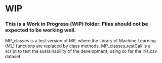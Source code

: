 # WIP
### This is a Work in Progress (WiP) folder. Files should not be expected to be working well.
MP_classes is a test version of MP, where the library of Machine Learning (ML) functions are replaced by class methods.
MP_classes_testCall is a script to test the sustainability of the development, using so far the iris.csv dataset.